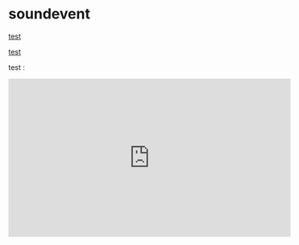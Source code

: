 # soundevent


[test](https://raw.githubusercontent.com/Luferuo/soundevent/main/R6/DJ%20Blyat%20-%20hight%20track%20speed.mp3)

[test](https://raw.githubusercontent.com/Luferuo/soundevent/main/R6/Tripalosky.mp3)

test :
<html>
   <head>
      <iframe width="560" height="315" src="https://raw.githubusercontent.com/Luferuo/soundevent/main/R6/Tripalosky.mp3" frameborder="0" allowfullscreen></iframe>
      </iframe>
   </head>
</html>
